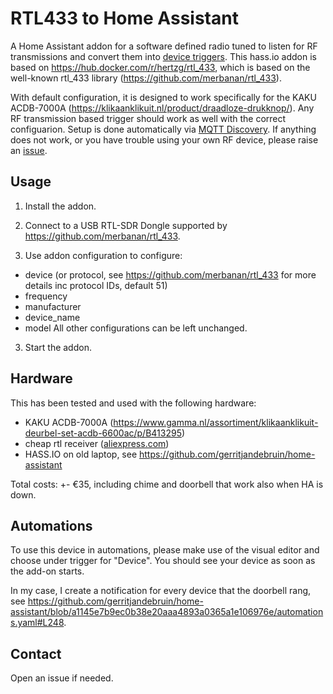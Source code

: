 # RTL433 to Home Assistant
A Home Assistant addon for a software defined radio tuned to listen for RF transmissions and convert them into [device triggers](https://www.home-assistant.io/integrations/device_trigger.mqtt/).
This hass.io addon is based on https://hub.docker.com/r/hertzg/rtl_433, which is based on the well-known rtl_433 library (https://github.com/merbanan/rtl_433).

With default configuration, it is designed to work specifically for the KAKU ACDB-7000A (https://klikaanklikuit.nl/product/draadloze-drukknop/).
Any RF transmission based trigger should work as well with the correct configuarion.
Setup is done automatically via [MQTT Discovery](https://www.home-assistant.io/docs/mqtt/discovery/).
If anything does not work, or you have trouble using your own RF device, please raise an [issue](https://github.com/gerritjandebruin/doorbell/issues).

## Usage

1) Install the addon.

2) Connect to a USB RTL-SDR Dongle supported by https://github.com/merbanan/rtl_433.

2) Use addon configuration to configure:
- device (or protocol, see https://github.com/merbanan/rtl_433 for more details inc protocol IDs, default 51)
- frequency
- manufacturer
- device_name
- model
All other configurations can be left unchanged.

3) Start the addon.

## Hardware

This has been tested and used with the following hardware:
- KAKU ACDB-7000A (https://www.gamma.nl/assortiment/klikaanklikuit-deurbel-set-acdb-6600ac/p/B413295)  
- cheap rtl receiver ([aliexpress.com](https://aliexpress.com/item/32476877972.html))
- HASS.IO on old laptop, see https://github.com/gerritjandebruin/home-assistant

Total costs: +- €35, including chime and doorbell that work also when HA is down.

## Automations
To use this device in automations, please make use of the visual editor and choose under trigger for "Device".
You should see your device as soon as the add-on starts.

In my case, I create a notification for every device that the doorbell rang, see https://github.com/gerritjandebruin/home-assistant/blob/a1145e7b9ec0b38e20aaa4893a0365a1e106976e/automations.yaml#L248.

## Contact
Open an issue if needed.

